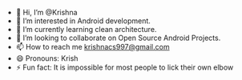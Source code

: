 - 👋 Hi, I’m @Krishna
- 👀 I’m interested in Android development.
- 🌱 I’m currently learning clean architecture.
- 💞️ I’m looking to collaborate on Open Source Android Projects.
- 📫 How to reach me krishnacs997@gmail.com
- 😄 Pronouns: Krish
- ⚡ Fun fact: It is impossible for most people to lick their own elbow

<!---
Krishnacs997/Krishnacs997 is a ✨ special ✨ repository because its `README.md` (this file) appears on your GitHub profile.
You can click the Preview link to take a look at your changes.
--->
